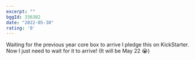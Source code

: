 ```yaml
---
excerpt: ""
bggId: 336382
date: "2022-05-30"
rating: '0'
---
```


Waiting for the previous year core box to arrive I pledge this on KickStarter. Now I just need to wait for it to arrive! (It will be May 22 😭)
